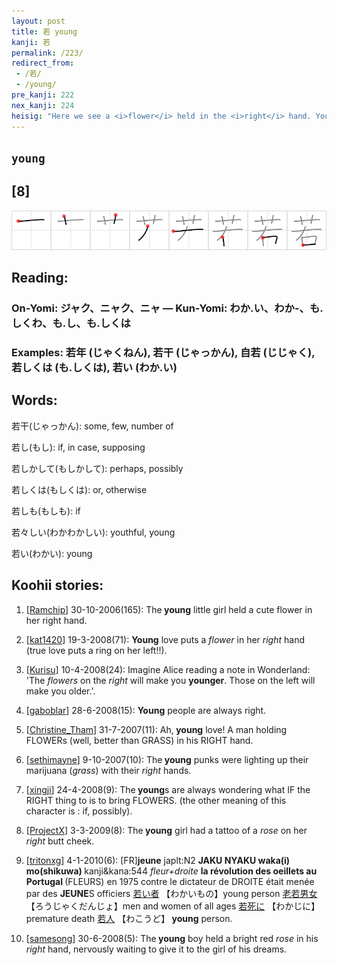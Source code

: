 ```yaml
---
layout: post
title: 若 young
kanji: 若
permalink: /223/
redirect_from:
 - /若/
 - /young/
pre_kanji: 222
nex_kanji: 224
heisig: "Here we see a <i>flower</i> held in the <i>right</i> hand. You can imagine yourself in a magic garden where <i>flowers</i> picked with the <i>right</i> hand grant eternal <b>youth</b>; and those picked with the left, premature senility. Go ahead, pick one with each hand and watch what happens."
---
```


## `young`

## [8]

<div class="stroke"><img src="../images/E88BA5.png" /></div>

## Reading:

### On-Yomi: ジャク、ニャク、ニャ &mdash; Kun-Yomi: わか.い、わか-、も.しくわ、も.し、も.しくは

### Examples: 若年 (じゃくねん), 若干 (じゃっかん), 自若 (じじゃく), 若しくは (も.しくは), 若い (わか.い)

## Words:

若干(じゃっかん): some, few, number of

若し(もし): if, in case, supposing

若しかして(もしかして): perhaps, possibly

若しくは(もしくは): or, otherwise

若しも(もしも): if

若々しい(わかわかしい): youthful, young

若い(わかい): young

## Koohii stories:

1) [<a href="http://kanji.koohii.com/profile/Ramchip">Ramchip</a>] 30-10-2006(165): The<strong> young</strong> little girl held a cute flower in her right hand. 

2) [<a href="http://kanji.koohii.com/profile/kat1420">kat1420</a>] 19-3-2008(71): <strong>Young</strong> love puts a <em>flower</em> in her <em>right</em> hand (true love puts a ring on her left!!). 

3) [<a href="http://kanji.koohii.com/profile/Kurisu">Kurisu</a>] 10-4-2008(24): Imagine Alice reading a note in Wonderland: &#039;The <em>flowers</em> on the <em>right</em> will make you <strong>younger</strong>. Those on the left will make you older.&#039;. 

4) [<a href="http://kanji.koohii.com/profile/gaboblar">gaboblar</a>] 28-6-2008(15): <strong>Young</strong> people are always right. 

5) [<a href="http://kanji.koohii.com/profile/Christine_Tham">Christine_Tham</a>] 31-7-2007(11): Ah,<strong> young</strong> love! A man holding FLOWERs (well, better than GRASS) in his RIGHT hand. 

6) [<a href="http://kanji.koohii.com/profile/sethimayne">sethimayne</a>] 9-10-2007(10): The<strong> young</strong> punks were lighting up their marijuana (<em>grass</em>) with their <em>right</em> hands. 

7) [<a href="http://kanji.koohii.com/profile/xingji">xingji</a>] 24-4-2008(9): The<strong> young</strong>s are always wondering what IF the RIGHT thing to is to bring FLOWERS. (the other meaning of this character is : if, possibly). 

8) [<a href="http://kanji.koohii.com/profile/ProjectX">ProjectX</a>] 3-3-2009(8): The<strong> young</strong> girl had a tattoo of a <em>rose</em> on her <em>right</em> butt cheek. 

9) [<a href="http://kanji.koohii.com/profile/tritonxg">tritonxg</a>] 4-1-2010(6): [FR]<strong>jeune</strong> japlt:N2 <strong>JAKU NYAKU waka(i) mo(shikuwa) </strong>kanji&amp;kana:544 <em>fleur+droite</em> <strong>la révolution des oeillets au Portugal </strong>(FLEURS) en 1975 contre le dictateur de DROITE était menée par des <strong>JEUNE</strong>S officiers  <a href="http://jisho.org/kanji/details/若い者">若い者</a>  【わかいもの】young person  <a href="http://jisho.org/kanji/details/老若男女">老若男女</a>  【ろうじゃくだんじょ】men and women of all ages  <a href="http://jisho.org/kanji/details/若死に">若死に</a>  【わかじに】premature death  <a href="http://jisho.org/kanji/details/若人">若人</a>  【わこうど】<strong> young</strong> person. 

10) [<a href="http://kanji.koohii.com/profile/samesong">samesong</a>] 30-6-2008(5): The<strong> young</strong> boy held a bright red <em>rose</em> in his <em>right</em> hand, nervously waiting to give it to the girl of his dreams. 
